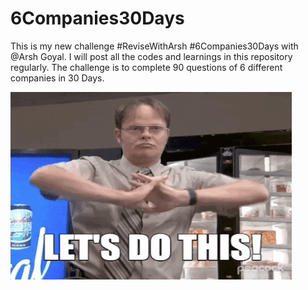 # 6Companies30Days
This is my new challenge #ReviseWithArsh #6Companies30Days with @Arsh Goyal. I will post all the codes and learnings in this repository regularly. The challenge is to complete 90 questions of 6 different companies in 30 Days.

<img width="450" height="300" src="./images/letsdoit.gif"/>